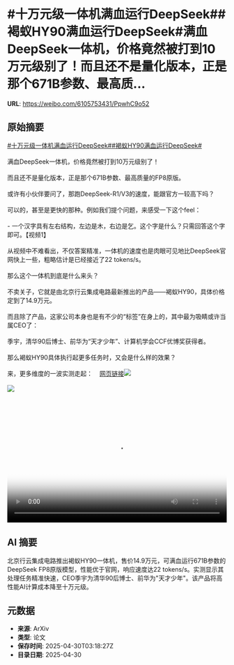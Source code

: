 # #十万元级一体机满血运行DeepSeek##褐蚁HY90满血运行DeepSeek#满血DeepSeek一体机，价格竟然被打到10万元级别了！而且还不是量化版本，正是那个671B参数、最高质...

**URL**: https://weibo.com/6105753431/PpwhC9o52

## 原始摘要

<a href="https://m.weibo.cn/search?containerid=231522type%3D1%26t%3D10%26q%3D%23%E5%8D%81%E4%B8%87%E5%85%83%E7%BA%A7%E4%B8%80%E4%BD%93%E6%9C%BA%E6%BB%A1%E8%A1%80%E8%BF%90%E8%A1%8CDeepSeek%23&amp;extparam=%23%E5%8D%81%E4%B8%87%E5%85%83%E7%BA%A7%E4%B8%80%E4%BD%93%E6%9C%BA%E6%BB%A1%E8%A1%80%E8%BF%90%E8%A1%8CDeepSeek%23" data-hide=""><span class="surl-text">#十万元级一体机满血运行DeepSeek#</span></a><a href="https://m.weibo.cn/search?containerid=231522type%3D1%26t%3D10%26q%3D%23%E8%A4%90%E8%9A%81HY90%E6%BB%A1%E8%A1%80%E8%BF%90%E8%A1%8CDeepSeek%23&amp;extparam=%23%E8%A4%90%E8%9A%81HY90%E6%BB%A1%E8%A1%80%E8%BF%90%E8%A1%8CDeepSeek%23" data-hide=""><span class="surl-text">#褐蚁HY90满血运行DeepSeek#</span></a><br><br>满血DeepSeek一体机，价格竟然被打到10万元级别了！<br><br>而且还不是量化版本，正是那个671B参数、最高质量的FP8原版。<br><br>或许有小伙伴要问了，那跑DeepSeek-R1/V3的速度，能跟官方一较高下吗？<br><br>可以的，甚至是更快的那种。例如我们提个问题，来感受一下这个feel：<br><br>- 一个汉字具有左右结构，左边是木，右边是乞。这个字是什么？只需回答这个字即可。【视频1】<br><br>从视频中不难看出，不仅答案精准，一体机的速度也是肉眼可见地比DeepSeek官网快上一些，粗略估计是已经接近了22 tokens/s。<br><br>那么这个一体机到底是什么来头？<br><br>不卖关子，它就是由北京行云集成电路最新推出的产品——褐蚁HY90，具体价格定到了14.9万元。<br><br>而且除了产品，这家公司本身也是有不少的“标签”在身上的，其中最为吸睛或许当属CEO了：<br><br>季宇，清华90后博士、前华为“天才少年”、计算机学会CCF优博奖获得者。<br><br>那么褐蚁HY90具体执行起更多任务时，又会是什么样的效果？<br><br>来，更多维度的一波实测走起：<a href="https://weibo.cn/sinaurl?u=https%3A%2F%2Fmp.weixin.qq.com%2Fs%2FluK0nlylq5faBytZ6Pvc1Q" data-hide=""><span class="url-icon"><img style="width: 1rem;height: 1rem" src="https://h5.sinaimg.cn/upload/2015/09/25/3/timeline_card_small_web_default.png" referrerpolicy="no-referrer"></span><span class="surl-text">网页链接</span></a><img style="" src="https://tvax2.sinaimg.cn/large/006Fd7o3ly1i0xtfr58v0j31hc0u00u5.jpg" referrerpolicy="no-referrer"><br><br><img style="" src="https://tvax4.sinaimg.cn/large/006Fd7o3gy1i0xtffgckhj30zk0gyk3q.jpg" referrerpolicy="no-referrer"><br><br><br clear="both"><div style="clear: both"></div><video controls="controls" poster="https://tvax2.sinaimg.cn/orj480/006Fd7o3ly1i0xtfqqo7wj31hc0u00u5.jpg" style="width: 100%"><source src="https://f.video.weibocdn.com/o0/qLQZxLTJlx08nR11QVT2010412006Th50E010.mp4?label=mp4_720p&amp;template=1280x720.25.0&amp;ori=0&amp;ps=1CwnkDw1GXwCQx&amp;Expires=1745986401&amp;ssig=HpZZRyRg%2Bz&amp;KID=unistore,video"><source src="https://f.video.weibocdn.com/o0/bsf7UNLglx08nR11WEm4010412002HJ10E010.mp4?label=mp4_hd&amp;template=852x480.25.0&amp;ori=0&amp;ps=1CwnkDw1GXwCQx&amp;Expires=1745986401&amp;ssig=nVmx4Lnyru&amp;KID=unistore,video"><source src="https://f.video.weibocdn.com/o0/4ekoVjIhlx08nR11HxnG010412001J2z0E010.mp4?label=mp4_ld&amp;template=640x360.25.0&amp;ori=0&amp;ps=1CwnkDw1GXwCQx&amp;Expires=1745986401&amp;ssig=2M%2Boqbb6wj&amp;KID=unistore,video"><p>视频无法显示，请前往<a href="https://video.weibo.com/show?fid=1034%3A5160822687858691" target="_blank" rel="noopener noreferrer">微博视频</a>观看。</p></video>

## AI 摘要

北京行云集成电路推出褐蚁HY90一体机，售价14.9万元，可满血运行671B参数的DeepSeek FP8原版模型，性能优于官网，响应速度达22 tokens/s。实测显示其处理任务精准快速，CEO季宇为清华90后博士、前华为"天才少年"。该产品将高性能AI计算成本降至十万元级。

## 元数据

- **来源**: ArXiv
- **类型**: 论文
- **保存时间**: 2025-04-30T03:18:27Z
- **目录日期**: 2025-04-30
